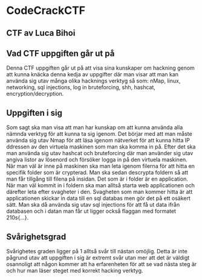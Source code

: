 # CodeCrackCTF

## CTF av Luca Bihoi
  
## Vad CTF uppgiften går ut på
  
Denna CTF uppgiften går ut på att visa sina kunskaper om hackning genom att kunna knäcka denna kedja av uppgifter där man visar att man kan använda sig utav många olika hacknings verktyg så som: nMap, linux, networking, 
sql injections, log in bruteforcing, shh, hashcat, encryption/decryption.

## Uppgiften i sig
  
Som sagt ska man visa att man har kunskap om att kunna använda alla nämnda verktyg för att kunna ta sig igenom. Det börjar med att man måste använda sig utav Nmap för att läsa igenom nätverket för att kunna hitta IP ddressen av den virtuela maskinen som man ska komma 
in på. Efter det ska man använda sig utav hashcat och bruteforcing där man använder sig utav angiva listor av lösenord och försöker logga in på den virtuela maskinen. När man väl är inne på maskinen ska man leta igenom filerna för att hitta en specifik folder som är 
crypterad. Man ska sedan descrypta foldern så att man får tillgång till filena på insidan. Det som är i folder är en application. När man väl kommit in i foldern ska man alltså starta web applicationen och därefter leta efter svagheter i den. Svagheten som man kommer 
hitta är att applicationen skickar in data till en sql databas men gör det på ett osäkert sätt. Man ska då använda sig utav sql injections för att få ut data ifrån databasen och i datan man får ut ligger också flaggan med formatet 210s{…}​.

## Svårighetsgrad

Svårighetes graden ligger på 1 alltså svår till nästan omöjlig. Detta är inte pågrund utav att uppgiften i sig är extremt svår utan mer att det är väldigt osannoligt att någon kommer att ha erfarenheten för att se vad nästa steg är och hur man läser steget med korrekt 
hacking verktyg.
